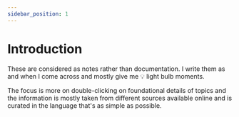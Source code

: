 ```yaml
---
sidebar_position: 1
---
```


# Introduction

These are considered as notes rather than documentation.
I write them as and when I come across and mostly give me 💡 light bulb moments.

The focus is more on double-clicking on foundational details of topics and
the information is mostly taken from different sources available online and is
curated in the language that's as simple as possible.
